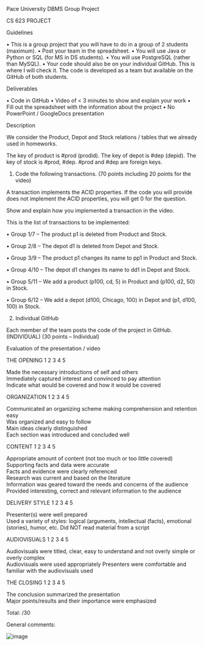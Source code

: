 Pace University DBMS Group Project

CS 623 PROJECT


Guidelines

•	This is a group project that you will have to do in a group of 2 students (maximum).
•	Post your team in the spreadsheet.
•	You will use Java or Python or SQL (for MS in DS students).
•	You will use PostgreSQL (rather than MySQL).
•	Your code should also be on your individual GitHub. This is where I will check it. The code is developed as a team but available on the GitHub of both students.

Deliverables

•	Code in GitHub 
•	Video of < 3 minutes to show and explain your work
•	Fill out the spreadsheet with the information about the project
•	No PowerPoint / GoogleDocs presentation

Description

We consider the Product, Depot and Stock relations / tables that we already used in homeworks.

The key of product is #prod (prodid).
The key of depot is #dep (depid).
The key of stock is #prod, #dep. #prod and #dep are foreign keys.


1.	Code the following transactions. (70 points including 20 points for the video)

A transaction implements the ACID properties. If the code you will provide does not implement the ACID properties, you will get 0 for the question. 

Show and explain how you implemented a transaction in the video. 

This is the list of transactions to be implemented:

•	Group 1/7 – The product p1 is deleted from Product and Stock. 

•	Group 2/8 – The depot d1 is deleted from Depot and Stock.

•	Group 3/9 – The product p1 changes its name to pp1 in Product and Stock.

•	Group 4/10 – The depot d1 changes its name to dd1 in Depot and Stock.

•	Group 5/11 – We add a product (p100, cd, 5) in Product and (p100, d2, 50) in Stock.

•	Group 6/12 – We add a depot (d100, Chicago, 100) in Depot and (p1, d100, 100) in Stock. 

2.	Individual GitHub

Each member of the team posts the code of the project in GitHub. (INDIVIDUAL) (30 points – Individual)


Evaluation of the presentation / video

THE OPENING		1 	2 	3 	4 	5

Made the necessary introductions of self and others 					
Immediately captured interest and convinced to pay attention 	
Indicate what would be covered and how it would be covered

ORGANIZATION	1 	2 	3 	4 	5

Communicated an organizing scheme making comprehension and retention easy 	
Was organized and easy to follow				
Main ideas clearly distinguished 					
Each section was introduced and concluded well 					

CONTENT		1 	2 	3 	4 	5

Appropriate amount of content (not too much or too little covered) 			
Supporting facts and data were accurate 					
Facts and evidence were clearly referenced 					
Research was current and based on the literature 					
Information was geared toward the needs and concerns of the audience 			
Provided interesting, correct and relevant information to the audience

DELIVERY STYLE	1 	2 	3 	4 	5

Presenter(s) were well prepared 					
Used a variety of styles: logical (arguments, intellectual (facts), emotional (stories), humor, etc. 
Did NOT read material from a script 					

AUDIOVISUALS 	1 	2 	3 	4 	5

Audiovisuals were titled, clear, easy to understand and not overly simple or overly complex 	
Audiovisuals were used appropriately
Presenters were comfortable and familiar with the audiovisuals used 				

THE CLOSING 		1 	2 	3 	4 	5

The conclusion summarized the presentation 					
Major points/results and their importance were emphasized 					

Total:   /30

General comments:


![image](https://github.com/hsr205/pace-university-database-management-systems-group-project/assets/58265738/667bb131-bd81-4215-8899-f4575b415772)
